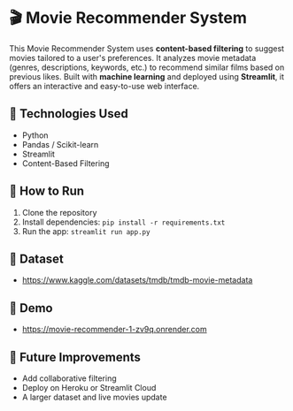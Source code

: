 # 🎬 Movie Recommender System

This Movie Recommender System uses **content-based filtering** to suggest movies tailored to a user's preferences. It analyzes movie metadata (genres, descriptions, keywords, etc.) to recommend similar films based on previous likes. Built with **machine learning** and deployed using **Streamlit**, it offers an interactive and easy-to-use web interface.

## 🔧 Technologies Used
- Python
- Pandas / Scikit-learn
- Streamlit
- Content-Based Filtering

## 🚀 How to Run
1. Clone the repository
2. Install dependencies: `pip install -r requirements.txt`
3. Run the app: `streamlit run app.py`

## 📁 Dataset
- https://www.kaggle.com/datasets/tmdb/tmdb-movie-metadata

## 📸 Demo
- https://movie-recommender-1-zv9q.onrender.com

## 📌 Future Improvements
- Add collaborative filtering
- Deploy on Heroku or Streamlit Cloud
- A larger dataset and live movies update
